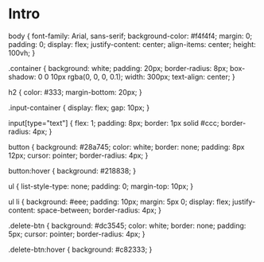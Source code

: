 # Intro
body {
    font-family: Arial, sans-serif;
    background-color: #f4f4f4;
    margin: 0;
    padding: 0;
    display: flex;
    justify-content: center;
    align-items: center;
    height: 100vh;
}

.container {
    background: white;
    padding: 20px;
    border-radius: 8px;
    box-shadow: 0 0 10px rgba(0, 0, 0, 0.1);
    width: 300px;
    text-align: center;
}

h2 {
    color: #333;
    margin-bottom: 20px;
}

.input-container {
    display: flex;
    gap: 10px;
}

input[type="text"] {
    flex: 1;
    padding: 8px;
    border: 1px solid #ccc;
    border-radius: 4px;
}

button {
    background: #28a745;
    color: white;
    border: none;
    padding: 8px 12px;
    cursor: pointer;
    border-radius: 4px;
}

button:hover {
    background: #218838;
}

ul {
    list-style-type: none;
    padding: 0;
    margin-top: 10px;
}

ul li {
    background: #eee;
    padding: 10px;
    margin: 5px 0;
    display: flex;
    justify-content: space-between;
    border-radius: 4px;
}

.delete-btn {
    background: #dc3545;
    color: white;
    border: none;
    padding: 5px;
    cursor: pointer;
    border-radius: 4px;
}

.delete-btn:hover {
    background: #c82333;
}
